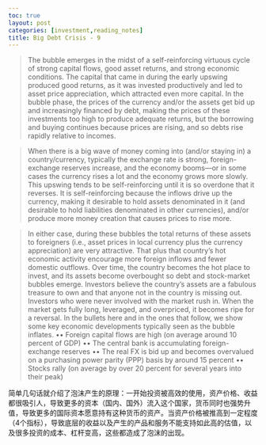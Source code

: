 ```yaml
---
toc: true
layout: post
categories: [investment,reading_notes]
title: Big Debt Crisis - 9
---
```

> The bubble emerges in the midst of a self-reinforcing virtuous cycle of strong capital flows, good asset returns, and strong economic conditions. The capital that came in during the early upswing produced good returns, as it was invested productively and led to asset price appreciation, which attracted even more capital. In the bubble phase, the prices of the currency and/or the assets get bid up and increasingly financed by debt, making the prices of these investments too high to produce adequate returns, but the borrowing and buying continues because prices are rising, and so debts rise rapidly relative to incomes.

> When there is a big wave of money coming into (and/or staying in) a country/currency, typically the exchange rate is strong, foreign-exchange reserves increase, and the economy booms—or in some cases the currency rises a lot and the economy grows more slowly. This upswing tends to be self-reinforcing until it is so overdone that it reverses. It is self-reinforcing because the inflows drive up the currency, making it desirable to hold assets denominated in it (and desirable to hold liabilities denominated in other currencies), and/or produce more money creation that causes prices to rise more.

> In either case, during these bubbles the total returns of these assets to foreigners (i.e., asset prices in local currency plus the currency appreciation) are very attractive. That plus that country’s hot economic activity encourage more foreign inflows and fewer domestic outflows. Over time, the country becomes the hot place to invest, and its assets become overbought so debt and stock-market bubbles emerge. Investors believe the country’s assets are a fabulous treasure to own and that anyone not in the country is missing out. Investors who were never involved with the market rush in. When the market gets fully long, leveraged, and overpriced, it becomes ripe for a reversal. In the bullets here and in the ones that follow, we show some key economic developments typically seen as the bubble inflates.
•• Foreign capital flows are high (on average around 10 percent of GDP)
•• The central bank is accumulating foreign-exchange reserves
•• The real FX is bid up and becomes overvalued on a purchasing power parity (PPP) basis by around 15 percent
•• Stocks rally (on average by over 20 percent for several years into their peak)

简单几句话就介绍了泡沫产生的原理：一开始投资被高效的使用，资产价格、收益都很吸引人，导致更多的资本（国内、国外）流入这个国家，货币同时也强势升值，导致更多的国际资本愿意持有这种货币的资产。当资产价格被推高到一定程度（4个指标），导致底层的收益以及产生的产品和服务不能支持如此高的估值，以及很多投资的成本、杠杆变高，这些都造成了泡沫的出现。
